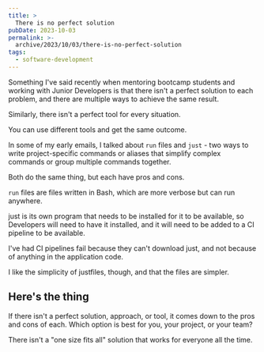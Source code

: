 ```yaml
---
title: >
  There is no perfect solution
pubDate: 2023-10-03
permalink: >-
  archive/2023/10/03/there-is-no-perfect-solution
tags:
  - software-development
---
```


Something I've said recently when mentoring bootcamp students and working with Junior Developers is that there isn't a perfect solution to each problem, and there are multiple ways to achieve the same result.

Similarly, there isn't a perfect tool for every situation.

You can use different tools and get the same outcome.

In some of my early emails, I talked about `run` files and `just` - two ways to write project-specific commands or aliases that simplify complex commands or group multiple commands together.

Both do the same thing, but each have pros and cons.

`run` files are files written in Bash, which are more verbose but can run anywhere.

just is its own program that needs to be installed for it to be available, so Developers will need to have it installed, and it will need to be added to a CI pipeline to be available.

I've had CI pipelines fail because they can't download just, and not because of anything in the application code.

I like the simplicity of justfiles, though, and that the files are simpler.

## Here's the thing

If there isn't a perfect solution, approach, or tool, it comes down to the pros and cons of each. Which option is best for you, your project, or your team?

There isn't a "one size fits all" solution that works for everyone all the time.
